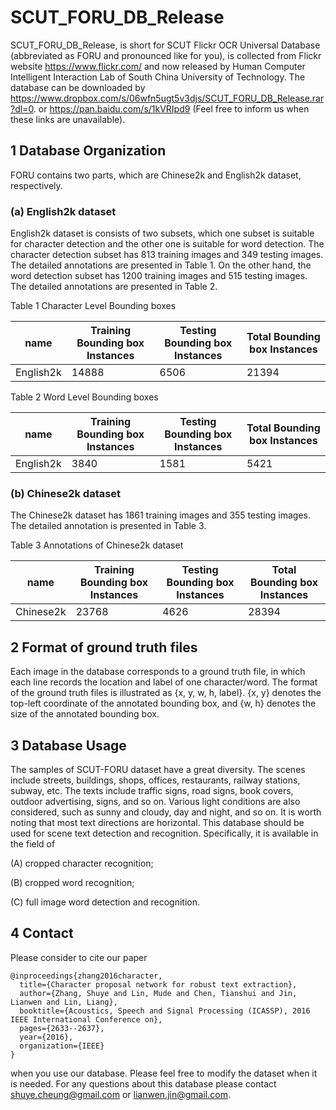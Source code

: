 # SCUT_FORU_DB_Release

SCUT_FORU_DB_Release, is short for SCUT Flickr OCR Universal Database (abbreviated as FORU and pronounced like for you), is collected from Flickr website https://www.flickr.com/ and now released by Human Computer Intelligent Interaction Lab of South China University of Technology. The database can be downloaded by https://www.dropbox.com/s/06wfn5ugt5v3djs/SCUT_FORU_DB_Release.rar?dl=0. or https://pan.baidu.com/s/1kVRIpd9 (Feel free to inform us when these links are unavailable).


## 1 Database Organization

FORU contains two parts, which are Chinese2k and English2k dataset, respectively.


### (a) English2k dataset

English2k dataset is consists of two subsets, which one subset is suitable for character detection and the other one is suitable for word detection. The character detection subset has 813 training images and 349 testing images. The detailed annotations are presented in Table 1. On the other hand, the word detection subset has 1200 training images and 515 testing images. The detailed annotations are presented in Table 2.

Table 1 Character Level Bounding boxes

| name | Training Bounding box Instances | Testing Bounding box Instances | Total Bounding box Instances |
| ---------- | ---------- | ---------- | ---------- |
| English2k |  14888 | 6506 | 21394 |

Table 2 Word Level Bounding boxes

| name | Training Bounding box Instances | Testing Bounding box Instances | Total Bounding box Instances |
| ---------- | ---------- | ---------- | ---------- |
| English2k |  3840 | 1581 | 5421 |

### (b) Chinese2k dataset

The Chinese2k dataset has 1861 training images and 355 testing images. The detailed annotation is presented in Table 3.

 Table 3 Annotations of Chinese2k dataset

| name | Training Bounding box Instances | Testing Bounding box Instances | Total Bounding box Instances |
| ---------- | ---------- | ---------- | ---------- |
| Chinese2k |  23768 | 4626 | 28394 |

## 2 Format of ground truth files

Each image in the database corresponds to a ground truth file, in which each line records the location and label of one character/word. The format of the ground truth files is illustrated as {x, y, w, h, label}. {x, y} denotes the top-left coordinate of the annotated bounding box, and {w, h} denotes the size of the annotated bounding box.

## 3 Database Usage

The samples of SCUT-FORU dataset have a great diversity. The scenes include streets, buildings, shops, offices, restaurants, railway stations, subway, etc. The texts include traffic signs, road signs, book covers, outdoor advertising, signs, and so on. Various light conditions are also considered, such as sunny and cloudy, day and night, and so on. It is worth noting that most text directions are horizontal. This database should be used for scene text detection and recognition. Specifically, it is available in the field of 

(A) cropped character recognition; 

(B) cropped word recognition;

(C) full image word detection and recognition.

## 4 Contact

Please consider to cite our paper 
```
@inproceedings{zhang2016character,
  title={Character proposal network for robust text extraction},
  author={Zhang, Shuye and Lin, Mude and Chen, Tianshui and Jin, Lianwen and Lin, Liang},
  booktitle={Acoustics, Speech and Signal Processing (ICASSP), 2016 IEEE International Conference on},
  pages={2633--2637},
  year={2016},
  organization={IEEE}
}
```
when you use our database. Please feel free to modify the dataset when it is needed. For any questions about this database please contact shuye.cheung@gmail.com or lianwen.jin@gmail.com.
